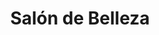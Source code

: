 ---
title: "Salón de Belleza"
url: /la-reina/salon-de-belleza-alcalde-alejandro-chadwick/
shop: peluquería
---